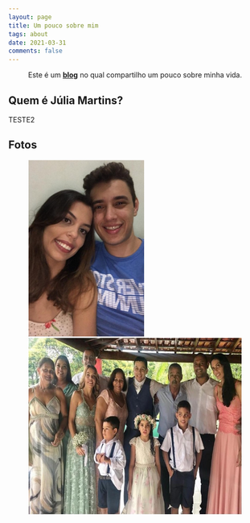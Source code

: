 ```yaml
---
layout: page
title: Um pouco sobre mim
tags: about
date: 2021-03-31
comments: false
---
```

    
<center>Este é um <a href="https://julialmartins.github.io//"><b>blog</b></a> no qual compartilho um pouco sobre minha vida.</center>

## Quem é Júlia Martins?

TESTE2

## Fotos

<figure class = "half">
    <img src="foto1.jpeg" style = "height: 350px; width: 230px;">
    <img src="foto2.jpeg" style = "height: 350px; width: 500px;">
</figure>



